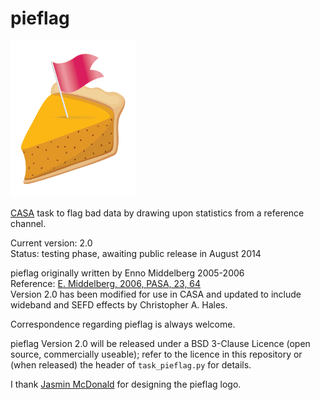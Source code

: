 pieflag
=======

![logo](./pieflag.jpg)

[CASA](http://casa.nrao.edu/) task to flag bad data by drawing upon statistics from a reference channel.

Current version: 2.0  
Status: testing phase, awaiting public release in August 2014

pieflag originally written by Enno Middelberg 2005-2006  
Reference: [E. Middelberg, 2006, PASA, 23, 64](http://arxiv.org/abs/astro-ph/0603216)  
Version 2.0 has been modified for use in CASA and updated to include wideband and SEFD effects by Christopher A. Hales.

Correspondence regarding pieflag is always welcome.

pieflag Version 2.0 will be released under a BSD 3-Clause Licence (open source, commercially useable); refer to the licence in this repository or (when released) the header of ```task_pieflag.py``` for details.

I thank [Jasmin McDonald](http://www.theloop.com.au/JasminMcDonald/portfolio) for designing the pieflag logo.
